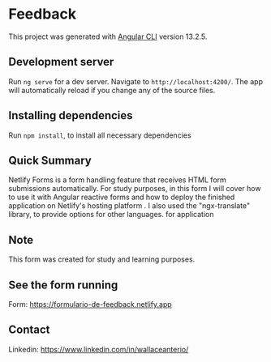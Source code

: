 # Feedback

This project was generated with [Angular CLI](https://github.com/angular/angular-cli) version 13.2.5.

## Development server

Run `ng serve` for a dev server. Navigate to `http://localhost:4200/`. The app will automatically reload if you change any of the source files.

## Installing dependencies
Run `npm install`, to install all necessary dependencies

## Quick Summary
Netlify Forms is a form handling feature that receives HTML form submissions automatically. For study purposes, in this form I will cover how to use it with Angular reactive forms and how to deploy the finished application on Netlify's hosting platform .
I also used the "ngx-translate" library, to provide options for other languages. for application

## Note
This form was created for study and learning purposes.
## See the form running
Form: https://formulario-de-feedback.netlify.app
## Contact
Linkedin: https://www.linkedin.com/in/wallaceanterio/
